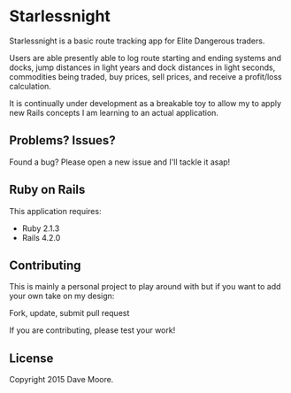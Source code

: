 Starlessnight
================

Starlessnight is a basic route tracking app for Elite Dangerous traders.

Users are able presently able to log route starting and ending systems and docks, jump distances in light years and dock distances in light seconds, commodities being traded, buy prices, sell prices, and receive a profit/loss calculation.

It is continually under development as a breakable toy to allow my to apply new Rails concepts I am learning to an actual application.

Problems? Issues?
-----------

Found a bug? Please open a new issue and I'll tackle it asap!

Ruby on Rails
-------------

This application requires:

- Ruby 2.1.3
- Rails 4.2.0

Contributing
------------

This is mainly a personal project to play around with but if you want to add
your own take on my design:

Fork, update, submit pull request

If you are contributing, please test your work!

License
-------

Copyright 2015 Dave Moore.
